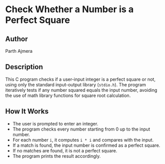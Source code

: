 # Check Whether a Number is a Perfect Square

## Author
Parth Ajmera

## Description
This C program checks if a user-input integer is a perfect square or not, using only the standard input-output library (`stdio.h`). The program iteratively tests if any number squared equals the input number, avoiding the use of math library functions for square root calculation.

## How It Works
- The user is prompted to enter an integer.
- The program checks every number starting from 0 up to the input number.
- For each number `i`, it computes `i * i` and compares with the input.
- If a match is found, the input number is confirmed as a perfect square.
- If no matches are found, it is not a perfect square.
- The program prints the result accordingly.